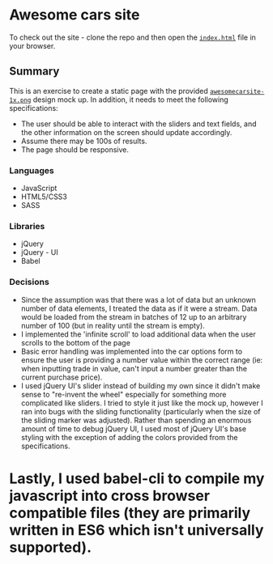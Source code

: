 # Awesome cars site

To check out the site - clone the repo and then open the [`index.html`](./index.html) file in your browser.

## Summary

This is an exercise to create a static page with the provided [`awesomecarsite-1x.png`](./awesomecarsite-1x.png) design mock up. In addition, it needs to meet the following specifications:

* The user should be able to interact with the sliders and text fields, and the other information on the screen should update accordingly.
* Assume there may be 100s of results.
* The page should be responsive.

### Languages

* JavaScript
* HTML5/CSS3
* SASS

### Libraries

* jQuery
* jQuery - UI
* Babel

### Decisions

* Since the assumption was that there was a lot of data but an unknown number of data elements, I treated the data as if it were a stream.  Data would be loaded from the stream in batches of 12 up to an arbitrary number of 100 (but in reality until the stream is empty).
* I implemented the 'infinite scroll' to load additional data when the user scrolls to the bottom of the page
* Basic error handling was implemented into the car options form to ensure the user is providing a number value within the correct range (ie: when inputting trade in value, can't input a number greater than the current purchase price).
* I used jQuery UI's slider instead of building my own since it didn't make sense to "re-invent the wheel" especially for something more complicated like sliders. I tried to style it just like the mock up, however I ran into bugs with the sliding functionality (particularly when the size of the sliding marker was adjusted).  Rather than spending an enormous amount of time to debug jQuery UI, I used most of jQuery UI's base styling with the exception of adding the colors provided from the specifications.
# Lastly, I used babel-cli to compile my javascript into cross browser compatible files (they are primarily written in ES6 which isn't universally supported).
